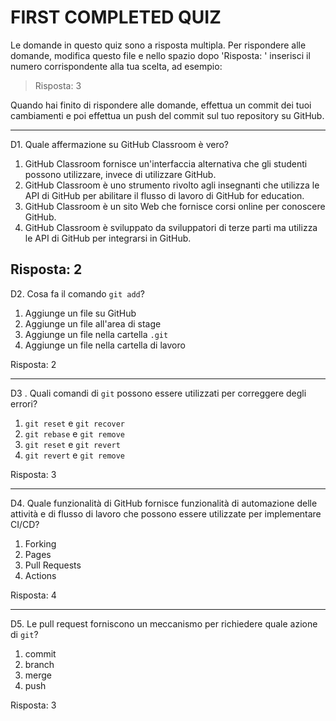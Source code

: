 # FIRST COMPLETED QUIZ

Le domande in questo quiz sono a risposta multipla. Per rispondere alle domande, modifica questo file e nello spazio dopo 'Risposta: ' inserisci il numero corrispondente alla tua scelta, ad esempio:

> Risposta: 3

Quando hai finito di rispondere alle domande, effettua un commit dei tuoi cambiamenti e poi effettua un push del commit sul tuo repository su GitHub.

------

D1. Quale affermazione su GitHub Classroom è vero?

1. GitHub Classroom fornisce un'interfaccia alternativa che gli studenti possono utilizzare, invece di utilizzare GitHub.
2. GitHub Classroom è uno strumento rivolto agli insegnanti che utilizza le API di GitHub per abilitare il flusso di lavoro di GitHub for education.
3. GitHub Classroom è un sito Web che fornisce corsi online per conoscere GitHub.
4. GitHub Classroom è sviluppato da sviluppatori di terze parti ma utilizza le API di GitHub per integrarsi in GitHub.

Risposta: 2
------

D2. Cosa fa il comando `git add`?

1. Aggiunge un file su GitHub
2. Aggiunge un file all'area di stage
3. Aggiunge un file nella cartella `.git`
4. Aggiunge un file nella cartella di lavoro

Risposta: 2

------

D3 . Quali comandi di `git` possono essere utilizzati per correggere degli errori?

1. `git reset` e `git recover`
2. `git rebase` e `git remove`
3. `git reset` e `git revert`
4. `git revert` e `git remove`

Risposta: 3

------

D4. Quale funzionalità di GitHub fornisce funzionalità di automazione delle attività e di flusso di lavoro che possono essere utilizzate per implementare CI/CD?

1. Forking
2. Pages
3. Pull Requests
4. Actions

Risposta: 4

------

D5. Le pull request forniscono un meccanismo per richiedere quale azione di `git`?

1. commit
2. branch
3. merge
4. push

Risposta: 3
